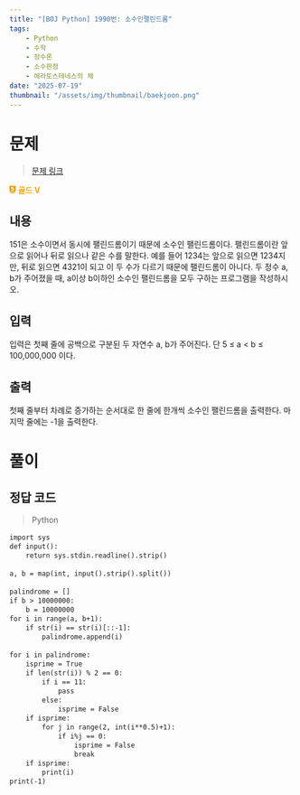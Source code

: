 ```yaml
---
title: "[BOJ Python] 1990번: 소수인팰린드롬"
tags:
    - Python
    - 수학
    - 정수론
    - 소수판정
    - 에라토스테네스의 체
date: "2025-07-19"
thumbnail: "/assets/img/thumbnail/baekjoon.png"
---
```


# 문제  
> [문제 링크](https://www.acmicpc.net/problem/1990)  
<span style="display: inline-flex; align-items: center;">
  <img src="/img/tier/gold5.png" alt="Gold V" style="height:1em; width:auto; margin-right:4px;">
  <span style="color:#f1a900; font-weight:bold;">골드 V</span>
</span>

## 내용
151은 소수이면서 동시에 팰린드롬이기 때문에 소수인 팰린드롬이다. 팰린드롬이란 앞으로 읽어나 뒤로 읽으나 같은 수를 말한다. 예를 들어 1234는 앞으로 읽으면 1234지만, 뒤로 읽으면 4321이 되고 이 두 수가 다르기 때문에 팰린드롬이 아니다. 두 정수 a, b가 주어졌을 때, a이상 b이하인 소수인 팰린드롬을 모두 구하는 프로그램을 작성하시오.

## 입력
입력은 첫째 줄에 공백으로 구분된 두 자연수 a, b가 주어진다. 단 5 ≤ a < b ≤ 100,000,000 이다.

## 출력
첫째 줄부터 차례로 증가하는 순서대로 한 줄에 한개씩 소수인 팰린드롬을 출력한다. 마지막 줄에는 -1을 출력한다.

# 풀이


## 정답 코드
> Python

```
import sys
def input():
    return sys.stdin.readline().strip()

a, b = map(int, input().strip().split())

palindrome = []
if b > 10000000:
    b = 10000000
for i in range(a, b+1):
    if str(i) == str(i)[::-1]:
        palindrome.append(i)

for i in palindrome:
    isprime = True
    if len(str(i)) % 2 == 0:
        if i == 11:
            pass
        else:
            isprime = False
    if isprime:
        for j in range(2, int(i**0.5)+1):
            if i%j == 0:
                isprime = False
                break
    if isprime:
        print(i)
print(-1)
```